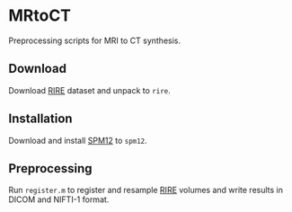 # MRtoCT

Preprocessing scripts for MRI to CT synthesis.

## Download

Download [RIRE][RIRE] dataset and unpack to `rire`.

## Installation

Download and install [SPM12][SPM12] to `spm12`.

## Preprocessing

Run `register.m` to register and resample [RIRE][RIRE] volumes and write
results in DICOM and NIFTI-1 format.

[RIRE]: http://www.insight-journal.org/rire
[SPM12]: http://www.fil.ion.ucl.ac.uk/spm/software/spm12/
